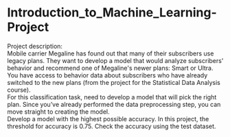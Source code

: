 # Introduction_to_Machine_Learning-Project
Project description:\
Mobile carrier Megaline has found out that many of their subscribers use legacy plans. They want to develop a model that would analyze subscribers' behavior and recommend one of Megaline's newer plans: Smart or Ultra.\
You have access to behavior data about subscribers who have already switched to the new plans (from the project for the Statistical Data Analysis course). \
For this classification task, need to develop a model that will pick the right plan. Since you’ve already performed the data preprocessing step, you can move straight to creating the model.\
Develop a model with the highest possible accuracy. In this project, the threshold for accuracy is 0.75. Check the accuracy using the test dataset.
